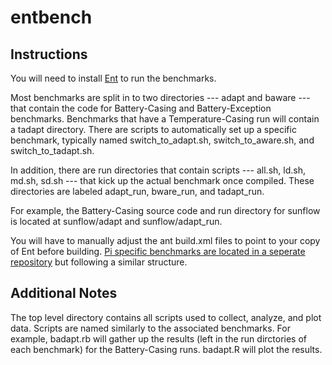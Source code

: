 # entbench

Instructions
------------
You will need to install [Ent](https://github.com/anthonycanino1/ent) to run the benchmarks. 

Most benchmarks are split in to two directories --- adapt and baware --- that contain the code for Battery-Casing and Battery-Exception benchmarks. Benchmarks that have a Temperature-Casing run will contain a tadapt directory. There are scripts to automatically set up a specific benchmark, typically named switch_to_adapt.sh, switch_to_aware.sh, and switch_to_tadapt.sh.

In addition, there are run directories that contain scripts --- all.sh, ld.sh, md.sh, sd.sh --- that kick up the actual benchmark once compiled. These directories are labeled adapt_run, bware_run, and tadapt_run.

For example, the Battery-Casing source code and run directory for sunflow is located at sunflow/adapt and sunflow/adapt_run. 

You will have to manually adjust the ant build.xml files to point to your copy of Ent before building. [Pi specific benchmarks are located in a seperate repository](https://github.com/pl-ent-lang/entbench-pi) but following a similar structure.

Additional Notes
----------------
The top level directory contains all scripts used to collect, analyze, and plot data. Scripts are named similarly to the associated benchmarks. For example, badapt.rb will gather up the results (left in the run dirctories of each benchmark) for the Battery-Casing runs. badapt.R will plot the results.

